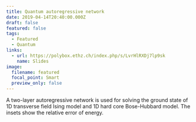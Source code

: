 ```yaml
---
title: Quantum autoregressive network
date: 2019-04-14T20:40:00.000Z
draft: false
featured: false
tags:
  - Featured
  - Quantum
links:
  - url: https://polybox.ethz.ch/index.php/s/LvrHlRXDj7lp9sk
    name: Slides
image:
  filename: featured
  focal_point: Smart
  preview_only: false
---
```

A two-layer autoregressive network is used for solving the ground state of 1D transverse field Ising model and 1D hard core Bose-Hubbard model. The insets show the relative error of energy.
